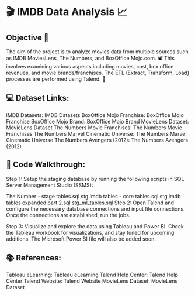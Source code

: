 # :clapper: IMDB Data Analysis :chart_with_upwards_trend:

## Objective :dart:
The aim of the project is to analyze movies data from multiple sources such as IMDB MoviesLens, The Numbers, and BoxOffice Mojo.com. :film_projector: This involves examining various aspects including movies, cast, box office revenues, and movie brands/franchises. The ETL (Extract, Transform, Load) processes are performed using Talend. :arrows_counterclockwise:

## :computer: Dataset Links:
IMDB Datasets: IMDB Datasets
BoxOffice Mojo Franchise: BoxOffice Mojo Franchise
BoxOffice Mojo Brand: BoxOffice Mojo Brand
MovieLens Dataset: MovieLens Dataset
The Numbers Movie Franchises: The Numbers Movie Franchises
The Numbers Marvel Cinematic Universe: The Numbers Marvel Cinematic Universe
The Numbers Avengers (2012): The Numbers Avengers (2012)
## :scroll: Code Walkthrough:
Step 1: Setup the staging database by running the following scripts in SQL Server Management Studio (SSMS):

The Number - stage tables.sql
stg imdb tables - core tables.sql
stg imdb tables expanded part 2.sql
stg_ml_tables.sql
Step 2: Open Talend and configure the necessary database connections and input file connections. Once the connections are established, run the jobs.

Step 3: Visualize and explore the data using Tableau and Power BI. Check the Tableau workbook for visualizations, and stay tuned for upcoming additions. The Microsoft Power BI file will also be added soon.

## :books: References:
Tableau eLearning: Tableau eLearning
Talend Help Center: Talend Help Center
Talend Website: Talend Website
MovieLens Dataset: MovieLens Dataset
